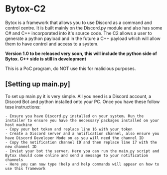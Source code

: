 # Bytox-C2
Bytox is a framework that allows you to use Discord as a command and control centre. It is built mainly on the Discord.py module and also has some C# and C++
incorporated into it's source code. The C2 allows a user to generate a python payload and in the future a C++ payload which will allow them to have control and access to a system. 

**Version 1.0 to be released very soon, this will include the python side of Bytox. C++ side is still in development**

This is a PoC program, do NOT use this for malicious purposes.

## [Setting up main.py]

To set up main.py it is very simple. All you need is a Discord account, a Discord Bot and python installed onto your PC. Once you have these follow tese instructions:

    - Ensure you have Discord.py installed on your system. Run the installer to ensure you have the necessary packages installed on your host machine
    - Copy your bot token and replace line 16 with your token
    - Create a Discord server and a notification channel, also ensure you have Discord Developer Mode on as you will need the channel ID
    - Copy the notification channel ID and then replace line 17 with the new channel ID
    - Inviet your bot the server. Here you can run the main.py script and Bytox should come online and send a message to your notification channels
    - Here you can now type !help and help commands will appear on how to use this framework
    
